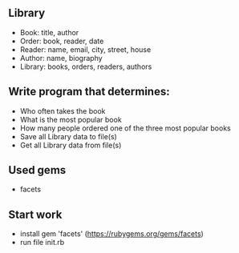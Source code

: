 
## Library   

* Book: title, author
* Order: book, reader, date
* Reader: name, email, city, street, house
* Author: name, biography
* Library: books, orders, readers, authors

## Write program that determines:   

* Who often takes the book
* What is the most popular book
* How many people ordered one of the three most popular books
* Save all Library data to file(s)
* Get all Library data from file(s)

## Used gems

* facets

## Start work


* install gem 'facets' (https://rubygems.org/gems/facets)
* run file init.rb
